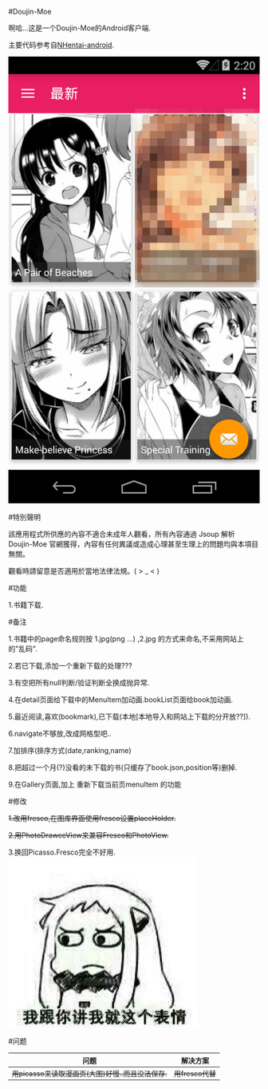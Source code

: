 #Doujin-Moe

啊哈...这是一个Doujin-Moe的Android客户端.

主要代码参考自[NHentai-android](https://github.com/fython/NHentai-android).

![sample1](/graphics/device-2015-11-28-222059.png)

#特別聲明

該應用程式所供應的內容不適合未成年人觀看，所有內容通過 Jsoup 解析 Doujin-Moe 官網獲得，內容有任何異議或造成心理甚至生理上的問題均與本項目無關。

觀看時請留意是否適用於當地法律法規。( > _ < )

#功能

1.书籍下载.

#备注

1.书籍中的page命名规则按 1.jpg(png ...) ,2.jpg 的方式来命名,不采用网站上的"乱码".

2.若已下载,添加一个重新下载的处理???

3.有空把所有null判断/验证判断全换成抛异常.

4.在detail页面给下载中的MenuItem加动画.bookList页面给book加动画.

5.最近阅读,喜欢(bookmark),已下载(本地\[本地导入和网站上下载的分开放??\]).

6.navigate不够放,改成网格型吧..

7.加排序(排序方式(date,ranking,name)

8.把超过一个月(?)没看的未下载的书(只缓存了book.json,position等)删掉.

9.在Gallery页面,加上 重新下载当前页menuItem 的功能

#修改

~~1.改用fresco,在图库界面使用fresco设置placeHolder.~~

~~2.用PhotoDraweeView来兼容Fresco和PhotoView.~~

3.换回Picasso.Fresco完全不好用.![image](graphics/face1.png)

#问题

|问题     | 解决方案                                  |
| ---------------------------------------------- | --------------------------------------------- |
|~~用picasso来读取漫画页(大图)好慢..而且没法保存.~~     | ~~用fresco代替~~                                  |

